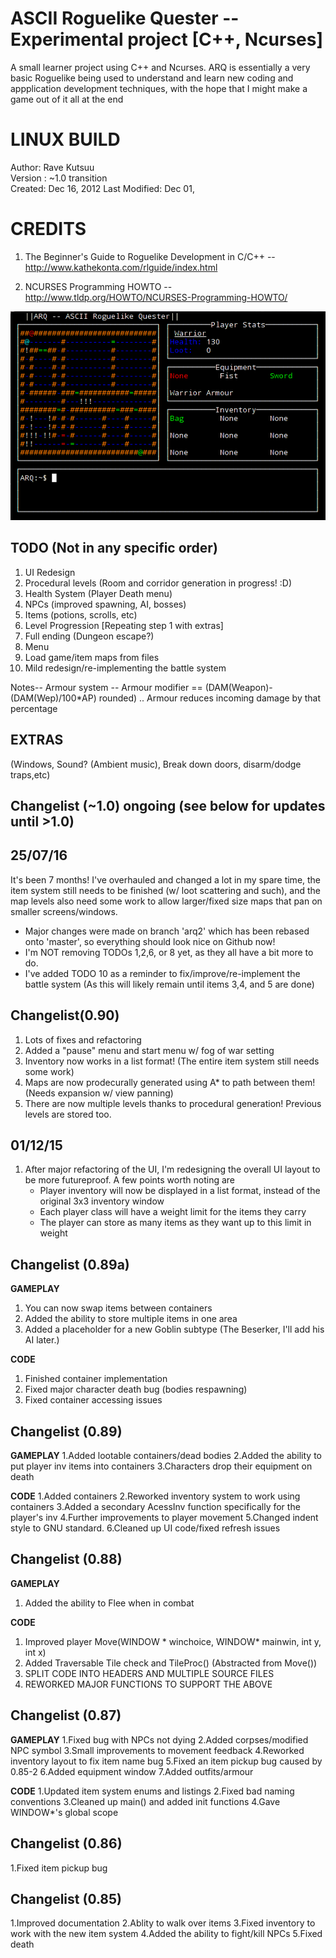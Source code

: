 ASCII Roguelike Quester -- Experimental project [C++, Ncurses]
=============================================================
A small learner project using C++ and Ncurses. ARQ is essentially a very basic Roguelike being used to understand and learn new coding and appplication development techniques, with the hope that I might make a game out of it all at the end

LINUX BUILD
===========
Author: Rave Kutsuu   
Version : ~1.0 transition                             
Created: Dec 16, 2012
Last Modified: Dec 01, 

CREDITS
=======
1. The Beginner's Guide to Roguelike Development in C/C++ -- 
http://www.kathekonta.com/rlguide/index.html 

2. NCURSES Programming HOWTO --  
http://www.tldp.org/HOWTO/NCURSES-Programming-HOWTO/                      

![Main Example Screenshot](resources/arq.png)

TODO (Not in any specific order)
----
1. UI Redesign 
2. Procedural levels (Room and corridor generation in progress! :D)
3. Health System (Player Death menu)
4. NPCs (improved spawning, AI, bosses)
5. Items (potions, scrolls, etc)
6. Level Progression [Repeating step 1 with extras] 
7. Full ending (Dungeon escape?)
8. Menu
9. Load game/item maps from files
10. Mild redesign/re-implementing the battle system

Notes-- 
Armour system -- Armour modifier == (DAM(Weapon)-(DAM(Wep)/100*AP) rounded) .. Armour reduces incoming damage by that percentage

EXTRAS
------
(Windows, Sound? (Ambient music), Break down doors, disarm/dodge traps,etc)

Changelist (~1.0) ongoing (see below for updates until >1.0)
----------------

25/07/16
--------
It's been 7 months! I've overhauled and changed a lot in my spare time, the item system still needs to be finished (w/ loot scattering and such), and the map levels also need some work to 
allow larger/fixed size maps that pan on smaller screens/windows.

* Major changes were made on branch 'arq2' which has been rebased onto 'master', so everything should look nice on Github now!
* I'm NOT removing TODOs 1,2,6, or 8 yet, as they all have a bit more to do.
* I've added TODO 10 as a reminder to fix/improve/re-implement the battle system (As this will likely remain until items 3,4, and 5 are done)

Changelist(0.90)
-----------------
1. Lots of fixes and refactoring
2. Added a "pause" menu and start menu w/ fog of war setting
3. Inventory now works in a list format! (The entire item system still needs some work)
4. Maps are now prodecurally generated using A* to path between them! (Needs expansion w/ view panning)
5. There are now multiple levels thanks to procedural generation! Previous levels are stored too.

01/12/15  
--------
1. After major refactoring of the UI, I'm redesigning the overall UI layout to be more futureproof. A few points worth noting are
     * Player inventory will now be displayed in a list format, instead of the original 3x3 inventory window
     * Each player class will have a weight limit for the items they carry
     * The player can store as many items as they want up to this limit in weight


Changelist (0.89a)
-------------------

**GAMEPLAY**
1. You can now swap items between containers
2. Added the ability to store multiple items in one area
3. Added a placeholder for a new Goblin subtype (The Beserker, I'll add his AI later.)

**CODE**
1. Finished container implementation
2. Fixed major character death bug (bodies respawning)
3. Fixed container accessing issues

Changelist (0.89)
-----------------

**GAMEPLAY**
1.Added lootable containers/dead bodies
2.Added the ability to put player inv items into containers
3.Characters drop their equipment on death

**CODE**
1.Added containers
2.Reworked inventory system to work using containers
3.Added a secondary AcessInv function specifically for the player's inv
4.Further improvements to player movement
5.Changed indent style to GNU standard.
6.Cleaned up UI code/fixed refresh issues

Changelist (0.88)
-----------------

**GAMEPLAY**
1. Added the ability to Flee when in combat

**CODE**
1. Improved player Move(WINDOW * winchoice, WINDOW* mainwin, int y, int x)
2. Added Traversable Tile check and TileProc() (Abstracted from Move())
3. SPLIT CODE INTO HEADERS AND MULTIPLE SOURCE FILES
4. REWORKED MAJOR FUNCTIONS TO SUPPORT THE ABOVE

Changelist (0.87)
-----------------

**GAMEPLAY**
1.Fixed bug with NPCs not dying
2.Added corpses/modified NPC symbol
3.Small improvements to movement feedback
4.Reworked inventory layout to fix item name bug
5.Fixed an item pickup bug caused by 0.85-2
6.Added equipment window
7.Added outfits/armour

**CODE**
1.Updated item system enums and listings 
2.Fixed bad naming conventions
3.Cleaned up main() and added init functions
4.Gave WINDOW*'s global scope

Changelist (0.86)
-----------------
1.Fixed item pickup bug

Changelist (0.85)
-----------------

1.Improved documentation
2.Ablity to walk over items
3.Fixed inventory to work with the new item system
4.Added the ability to fight/kill NPCs
5.Fixed death



